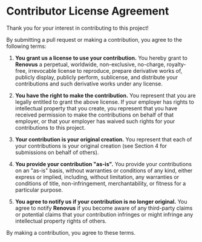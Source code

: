 # Contributor License Agreement

Thank you for your interest in contributing to this project!

By submitting a pull request or making a contribution, you agree to the following terms:

1. **You grant us a license to use your contribution.**
   You hereby grant to **Renovus** a perpetual, worldwide, non-exclusive, no-charge, royalty-free, irrevocable license to reproduce, prepare derivative works of, publicly display, publicly perform, sublicense, and distribute your contributions and such derivative works under any license.

2. **You have the right to make the contribution.**
   You represent that you are legally entitled to grant the above license. If your employer has rights to intellectual property that you create, you represent that you have received permission to make the contributions on behalf of that employer, or that your employer has waived such rights for your contributions to this project.

3. **Your contribution is your original creation.**
   You represent that each of your contributions is your original creation (see Section 4 for submissions on behalf of others).

4. **You provide your contribution "as-is".**
   You provide your contributions on an "as-is" basis, without warranties or conditions of any kind, either express or implied, including, without limitation, any warranties or conditions of title, non-infringement, merchantability, or fitness for a particular purpose.

5. **You agree to notify us if your contribution is no longer original.**
   You agree to notify **Renovus** if you become aware of any third-party claims or potential claims that your contribution infringes or might infringe any intellectual property rights of others.

By making a contribution, you agree to these terms.